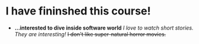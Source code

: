 # I have fininshed this course! 
+ **...interested to dive inside software world**
*I love to watch short stories. They are interesting!*
~~I don't like super-natural horror movies.~~
